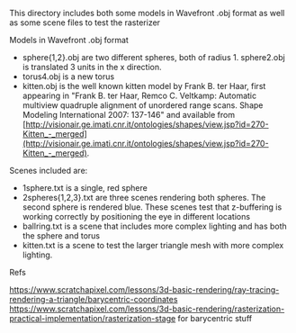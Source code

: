This directory includes both some models in Wavefront .obj format as well as some scene files to test the rasterizer

Models in Wavefront .obj format

* sphere{1,2}.obj are two different spheres, both of radius 1.   sphere2.obj is translated 3 units in the x direction.
* torus4.obj is a new torus
* kitten.obj is the well known kitten model by Frank B. ter Haar, first appearing in "Frank B. ter Haar, Remco C. Veltkamp:
Automatic multiview quadruple alignment of unordered range scans. Shape Modeling International 2007: 137-146" and available from [http://visionair.ge.imati.cnr.it/ontologies/shapes/view.jsp?id=270-Kitten_-_merged](http://visionair.ge.imati.cnr.it/ontologies/shapes/view.jsp?id=270-Kitten_-_merged).


Scenes included are:

* 1sphere.txt is a single, red sphere
* 2spheres{1,2,3}.txt are three scenes rendering both spheres.  The second sphere is rendered blue.  These scenes test that z-buffering is working correctly by positioning the eye in different locations
* ballring.txt is a scene that includes more complex lighting and has both the sphere and torus
* kitten.txt is a scene to test the larger triangle mesh with more complex lighting.


Refs

https://www.scratchapixel.com/lessons/3d-basic-rendering/ray-tracing-rendering-a-triangle/barycentric-coordinates 
https://www.scratchapixel.com/lessons/3d-basic-rendering/rasterization-practical-implementation/rasterization-stage
for barycentric stuff